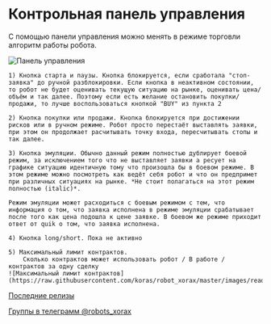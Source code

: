 # Контрольная панель управления

С помощью панели управления можно менять в режиме торговли алгоритм работы робота. 

![Панель управления](https://raw.githubusercontent.com/koras/robot_xorax/master/images/readme/control_panel_read.png)


    1) Кнопка старта и паузы. Кнопка блокируется, если сработала "стоп-заявка" до ручной разблокировки. Если кнопка в неактивном состоянии, то робот не будет оценивать текущую ситуацию на рынке, оценивать цена/объём и так далее. Поэтому если есть желание остановить покупки/продажи, то лучше воспользоваться кнопкой "BUY" из пункта 2
    
    2) Кнопка покупки или продажи. Кнопка блокируется при достижении рисков или в ручном режиме. Робот просто перестаёт выставлять заявки, при этом он продолжает расчитывать точку входа, пересчитывать стопы и так далее.

    3) Кнопка эмуляции. Обычно данный режим полностью дублирует боевой режим, за исключением того что не выставляет заявки а ресует на графике ситуацию идентичную тому что произошла бы в боевом режиме. В этом режиме можно посмотреть как ведёт себя робот и что он предпримет при различных ситуациях на рынке. *Не стоит полагаться на этот режим полностью (italic)*. 
    
    Режим эмуляции может расходиться с боевым режимом с тем, что информация о том, что заявка исполнена в режиме эмуляции срабатывает после того как цена подошла к цене заявке. В боевом же режиме приходит ответ от quik о том, что заявка исполнена.

    4) Кнопка long/short. Пока не активно

    5) Максимальный лимит контрактов. 
        Сколько контрактов может использовать робот / В работе / контрактов за одну сделку
    ![Максимальный лимит контрактов](https://raw.githubusercontent.com/koras/robot_xorax/master/images/readme/panel_limit.PNG)

    

[Последние релизы](https://github.com/koras/robot_xorax/releases)

[Группы в телеграмм @robots_xorax](https://t.me/robots_xorax)

